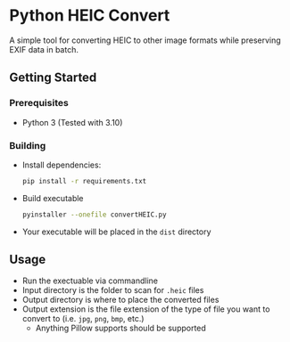 # Python HEIC Convert

A simple tool for converting HEIC to other image formats while preserving EXIF data in batch.

## Getting Started

### Prerequisites

* Python 3 (Tested with 3.10)

### Building

* Install dependencies:
  ```bash
  pip install -r requirements.txt
  ```

* Build executable
  ```bash
  pyinstaller --onefile convertHEIC.py
  ```

* Your executable will be placed in the `dist` directory

## Usage

* Run the exectuable via commandline
* Input directory is the folder to scan for `.heic` files
* Output directory is where to place the converted files
* Output extension is the file extension of the type of file you want to convert to (i.e. `jpg`, `png`, `bmp`, etc.)
  * Anything Pillow supports should be supported